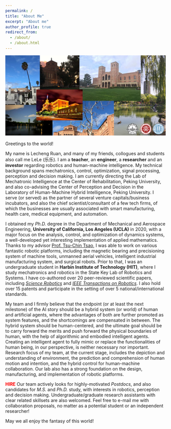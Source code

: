 ```yaml
---
permalink: /
title: "About Me"
excerpt: "About me"
author_profile: true
redirect_from: 
  - /about/
  - /about.html
---
```



![picture](/images/title.jpg)

Greetings to the world! 

My name is Lecheng Ruan, and many of my friends, collogues and students also call me LeLe (乐乐). I am a **teacher**, an **engineer**, a **researcher** and an **investor** regarding robotics and human-machine intelligence. My technical background spans mechatronics, control, optimization, signal processing, perception and decision making. I am currently directing the Lab of Mechatronic Intelligence at the Center of Rehabilitation, Peking University, and also co-advising the Center of Perception and Decision in the Laboratory of Human-Machine Hybrid Intelligence, Peking University.  I serve (or served) as the partner of several venture capitals/business incubators, and also the chief scientist/consultant of a few tech firms, of which the businesses are usually associated with smart manufacturing, health care, medical equipment, and automation.

I obtained my *Ph.D.* degree in the Department of Mechanical and Aerospace Engineering, **University of California, Los Angeles (UCLA)** in 2020, with a major focus on the analysis, control, and optimization of dynamics systems, a well-developed yet interesting implementation of applied mathematics. Thanks to my advisor [Prof. Tsu-Chin Tsao](https://scholar.google.com/citations?user=wADiNucAAAAJ&hl=en), I was able to work on various fantastic robotic platforms, including the magnetic bearing and precisioning system of machine tools, unmanned aerial vehicles, intelligent industrial manufacturing system, and surgical robots. Prior to that, I was an undergraduate student in **Harbin Institute of Technology (HIT)**, where I study mechatronics and robotics in the State Key Lab of Robotics and Systems. I have co-authored over 20 peer-reviewed scientific papers, including [*Science Robotics*](https://www.science.org/journal/scirobotics) and [*IEEE Transactions on Robotics*](https://ieeexplore.ieee.org/xpl/RecentIssue.jsp?punumber=8860). I also hold over 15 patents and participate in the setting of over 5 national/international standards.

My team and I firmly believe that the endpoint (or at least the next milestone) of the AI story should be a hybrid system (or world) of human and artificial agents, where the advantages of both are further promoted as system features, and the shortcomings are compensated in between. The hybrid system should be human-centered, and the ultimate goal should be to carry forward the merits and push forward the physical boundaries of human, with the help of algorithmic and embodied intelligent agents. Creating an intelligent agent to fully mimic or replace the functionalities of human being, in our perspective, is neither necessary nor important. Research focus of my team, at the current stage, includes the depiction and understanding of environment, the prediction and comprehension of human motion and intention, and the hybrid control for human-machine collaboration. Our lab also has a strong foundation on the design, manufacturing, and implementation of robotic platforms. 

**<font color=red>HIRE</font>**
Our team actively looks for highly-motivated *Postdocs*, and also candidates for *M.S.* and *Ph.D.* study, with interests in robotics, perception and decision making. Undergraduate/graduate research assistants with clear related skillsets are also welcomed. Feel free to e-mail me with collaboration proposals, no matter as a potential student or an independent researcher!

May we all enjoy the fantasy of this world!


